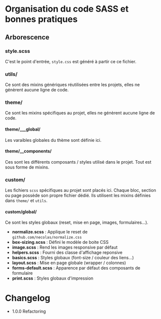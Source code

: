 # Organisation du code SASS et bonnes pratiques

## Arborescence


### style.scss

C'est le point d'entrée, `style.css` est généré à partir ce ce fichier.


### utils/

Ce sont des mixins génériques réutilisées entre les projets, elles ne génèrent
aucune ligne de code.



### theme/

Ce sont les mixins spécifiques au projet, elles ne génèrent aucune ligne de
code.


#### theme/___global/

Les varaibles globales du thème sont définie ici.


#### theme/__components/

Ces sont les différents composants / styles utilisé dans le projet.
Tout est sous forme de mixins.



### custom/

Les fichiers `scss` spécifiques au projet sont placés ici. Chaque bloc, section
ou page possède son propre fichier dédié. Ils utilisent les mixins définies dans
`theme/` et `utils`.


#### custom/global/

Ce sont les styles globaux (reset, mise en page, images, formulaires...).

- **normalize.scss** : Applique le reset de `github.com/necolas/normalize.css`
- **box-sizing.scss** : Défini le modèle de boite CSS
- **image.scss** : Rend les images responsive par défaut
- **helpers.scss** : Fourni des classe d'affichage reponsive
- **basics.scss** : Styles globaux (font-size / couleur des liens...)
- **layout.scss** : Mise en page globale (wrapper / colonnes)
- **forms-default.scss** : Apparence par défaut des composants de formulaire
- **print.scss** : Styles globaux d'impression



# Changelog

- 1.0.0 Refactoring
